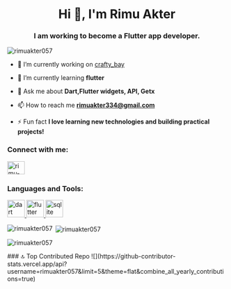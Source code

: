 <h1 align="center">Hi 👋, I'm Rimu Akter</h1>
<h3 align="center">I am working to become a Flutter app developer.</h3>

<p align="left"> <img src="https://komarev.com/ghpvc/?username=rimuakter057&label=Profile%20views&color=0e75b6&style=flat" alt="rimuakter057" /> </p>

- 🔭 I’m currently working on [crafty_bay](https://github.com/rimuakter057/crafty_bay)

- 🌱 I’m currently learning **flutter**

- 💬 Ask me about **Dart,Flutter widgets, API, Getx**

- 📫 How to reach me **rimuakter334@gmail.com**

- ⚡ Fun fact **I love learning new technologies and building practical projects!**

<h3 align="left">Connect with me:</h3>
<p align="left">
<a href="https://linkedin.com/in/rimu-akter-32923233a" target="blank"><img align="center" src="https://raw.githubusercontent.com/rahuldkjain/github-profile-readme-generator/master/src/images/icons/Social/linked-in-alt.svg" alt="rimu-akter-32923233a" height="30" width="40" /></a>
</p>

<h3 align="left">Languages and Tools:</h3>
<p align="left"> <a href="https://dart.dev" target="_blank" rel="noreferrer"> <img src="https://www.vectorlogo.zone/logos/dartlang/dartlang-icon.svg" alt="dart" width="40" height="40"/> </a> <a href="https://flutter.dev" target="_blank" rel="noreferrer"> <img src="https://www.vectorlogo.zone/logos/flutterio/flutterio-icon.svg" alt="flutter" width="40" height="40"/> </a> <a href="https://www.sqlite.org/" target="_blank" rel="noreferrer"> <img src="https://www.vectorlogo.zone/logos/sqlite/sqlite-icon.svg" alt="sqlite" width="40" height="40"/> </a> </p>

<p><img align="left" src="https://github-readme-stats.vercel.app/api/top-langs?username=rimuakter057&show_icons=true&locale=en&layout=compact" alt="rimuakter057" /></p>

<p>&nbsp;<img align="center" src="https://github-readme-stats.vercel.app/api?username=rimuakter057&show_icons=true&locale=en" alt="rimuakter057" /></p>

<p><img align="center" src="https://github-readme-streak-stats.herokuapp.com/?user=rimuakter057&" alt="rimuakter057" /></p>
### 🔝 Top Contributed Repo
![](https://github-contributor-stats.vercel.app/api?username=rimuakter057&limit=5&theme=flat&combine_all_yearly_contributions=true)
































